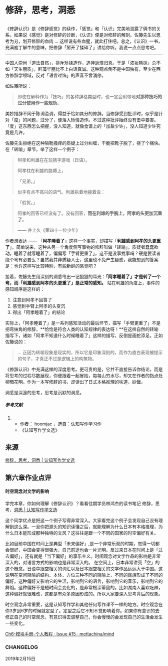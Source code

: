 # 修辞，思考，洞悉

## 





《修辞认识》是《修辞感觉》的续作，「感觉」和「认识」完美地泄露了俩书的关系。如果说《感觉》是对修辞的诊断，《认识》便是对修辞的解剖。佐籐先生以思考为刃，划开修辞的血肉 … 这样说有些血腥，就此打住吧。总之，《认识》一书，充满庖丁解牛的意味，把修辞「掰开了揉碎了」讲给你听。我说一点点思考吧。

------

中国人崇尚「道法自然」，排斥矫揉造作，追捧返璞归真。于是「浓妆艳抹」总不如「天生丽质」，辞藻华丽比不上白话真诚。这种观点倒不是中国独有，至少在西方修辞学领域，反对「语言过饰」的声音不曾消停。

如佐籐所说：

> 即使在解释作为「技巧」的各种辞格类型时，也一定会附带地**对那种技巧的过分使用作一些规劝**。

美妙措辞不同于陈词滥调，得益于恰如其分的修辞。当修辞受到批评时，似乎是针对「度」的问题，过分了，便落入矫情造作。不过这种批评始终没有击中要害。「度」这东西怎么把握，没人知道，就像食谱上的「加盐少许」，没人知道少许究竟是几许。

佐籐先生拒绝在这种隔靴搔痒的质疑上过分纠缠，干脆把靴子脱了，挠了个痛快。在「转喻」章节，举了这样一个例子：

> 阿孝和利雄在在玩猜字游戏（日语）。
>
> 阿孝枕在利雄的胳膊上，
>
> 「兄弟。」
>
> 似乎有点不高兴的语气。利雄执着地接着说：

> 「假货。」
>
> 阿孝的回答已经没有了。没有回答，**而在利雄的手腕上，阿孝的头更加沉重了**。
>
> —— 井上久《第四十一位少年》

作者想表达 —— 「**阿孝睡着了**」这样一个事实，却描写「**利雄感到阿孝的头更重了**」。简单说来，这种从另一个角度侧写事物的修辞叫做「转喻」。质疑者蠢蠢欲动，睡着了就写睡着了，偏偏写「手臂更重了」，这不是没事找事吗？硬是要读者绕个弯有必要么？虽然我并非质疑人士，这里也不免产生疑惑，我能想到的答案是：也许这样写比较特别，有些新鲜的感觉吧？

接着，佐籐先生用深刻的洞悉甩出一记狠狠的耳光：**「阿孝睡着了」才是转了一个弯，而「利雄感到阿孝的头更重了」是正常的感知。** 站在利雄的角度上，事件的感知顺序是这样的：

1. 注意到阿孝不回答了
2. 感觉到手臂上阿孝的头变沉
3. 得出「阿孝睡着了」的结论

实际上，「阿孝睡着了」是一系列感知活动的最后环节，描写「手臂更重了」不是拐弯抹角的修辞，**恰恰是符合人类的认知规律的表达呀！**在这样自然的转喻描写下，诸如「阿孝不知道什么时候睡着了」这样的描写，反倒是画蛇添足。正如佐籐说的：

> … 正因为转喻现象是现实的，所以它是印象深刻的，而作为直白表现被提示的句子，才真正不过是逻辑上的构筑物。

《修辞认识》中充满这样的深度思考。更可贵的是，它并不直接告诉你结论，而是将思考的过程尽数展现，你便跟着一起冒险，每每山穷水尽，却又在作者的指点处柳暗花明。作为一本写修辞的书，却读出了日式本格推理的味道，妙哉。

洞悉是深邃的思考，思考是沉默的洞悉。

##### 参考文献

1. - 作者： hoomjac ，选自：认知写作学习作
   - 《认知写作学文选》



## 来源

[修辞，思考，洞悉 | 认知写作学文选](http://note.openmindclub.com/essays/hoomjac-rhetoric.html)

## 第六章作业点评
#### 时空观念对文学的影响
学完本章，你如何理解《修辞认识》？看看往期学员林鸿杰的读书笔记 修辞，思考，[洞悉 | 认知写作学文选](http://note.openmindclub.com/essays/hoomjac-rhetoric.html)

这个同学优点是把这一个例子写得非常深入。大家看完这个例子会发现自己没有理解到这么深。一旦你把源头的知识读懂之后，就能理解为什么日本有本格推理，为什么日本能形成那种独特的文风？这往往是跟一个不同的国家的时空偏好有关。

比如目前中国在时间上是典型「未来偏好」,是一个非常乐观的时期，觉得一切都会很好，中国会变得很强大，自己前途也会一片光明。反过来日本在时间上是「过去偏好」，还有就是「当下偏好」的享乐主义。时间观念对文学作品的影响是非常深入的，对语言方式的影响也是非常深入的。 在空间上，日本非常讲究「空」的这个概念。日语中跟空相关的词汇以及日本跟空相关的文学作品远远大于中国。这说明在空间隐喻的结构、本体、方位三种不同的隐喻上，不同的民族形成了不同的偏好。这种偏好又影响它的生活，影响到它的语言，影响到它的音乐，影响到它的舞蹈。这种偏好不是短时间会变化的，是非常根深蒂固的。比如湖南人喜欢吃辣，这种偏好就很难改，这都是有众多原因形成的。所以大家要深入思考背后的现象。

时空观念非常重要，这是认知写作学和其他任何写作课不一样的地方。时空观念在你3岁到6岁的时候就定型了。定型之后它不知不觉影响着你。如果你有意识的去修正自己的时空观念，有意识得去调整自己，你会慢慢的会发现自己的生活会发生一些变化。



[Ch6-模块手册-个人教程 · Issue #15 · mettachina/mind](https://github.com/mettachina/mind/issues/15)

### CHANGELOG

2019年2月15日
